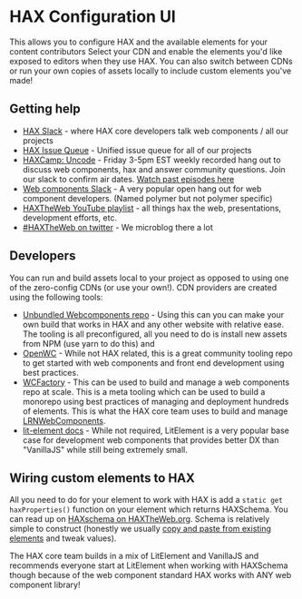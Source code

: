 <hax-logo></hax-logo>
# HAX Configuration UI

This allows you to configure HAX and the available elements for your content contributors Select your CDN and enable the elements you'd like exposed to editors when they use HAX. You can also switch between CDNs or run your own copies of assets locally to include custom elements you've made!

## Getting help
- [HAX Slack](https://join.slack.com/t/elmsln/shared_invite/enQtMjg2MzUxMTYyNjcyLWNhYzU1ODk0MjQ5MWZlNjVjNWJkMmZlODJiMGNmNDBjODk2NDc2MDUzNTZkODE4NTRiMjUzYzkzOTBkNjI4NGE) - where HAX core developers talk web components / all our projects
- [HAX Issue Queue](https://github.com/elmsln/issues/issues) - Unified issue queue for all of our projects
- [HAXCamp: Uncode](http://bit.ly/haxuncode) - Friday 3-5pm EST weekly recorded hang out to discuss web components, hax and answer community questions. Join our slack to confirm air dates. [Watch past episodes here](https://www.youtube.com/channel/UCgcFR9ojBu9P7VNQjt0nqbA/videos)
- [Web components Slack](https://www.polymer-project.org/slack-invite) - A very popular open hang out for web component developers. (Named polymer but not polymer specific)
- [HAXTheWeb YouTube playlist](https://www.youtube.com/watch?v=f_tEA9O9pco&list=PLJQupiji7J5eTqv8JFiW8SZpSeKouZACH) - all things hax the web, presentations, development efforts, etc.
- [#HAXTheWeb on twitter](https://twitter.com/search?q=%23HAXTheWeb&src=typed_query&f=live) - We microblog there a lot
## Developers
You can run and build assets local to your project as opposed to using one of the zero-config CDNs (or use your own!). CDN providers are created using the following tools:
- [Unbundled Webcomponents repo](https://github.com/elmsln/unbundled-webcomponents) - Using this can you can make your own build that works in HAX and any other website with relative ease. The tooling is all preconfigured, all you need to do is install new assets from NPM (use yarn to do this) and 
- [OpenWC](https://open-wc.org/) - While not HAX related, this is a great community tooling repo to get started with web components and front end development using best practices.
- [WCFactory](https://github.com/elmsln/wcfactory) - This can be used to build and manage a web components repo at scale. This is a meta tooling which can be used to build a monorepo using best practices of managing and deployment hundreds of elements. This is what the HAX core team uses to build and manage [LRNWebComponents](https://github.com/elmsln/lrnwebcomponents).
- [lit-element docs](https://lit-element.polymer-project.org/) - While not required, LitElement is a very popular base case for development web components that provides better DX than "VanillaJS" while still being extremely small.

## Wiring custom elements to HAX
All you need to do for your element to work with HAX is add a `static get haxProperties()` function on your element which returns HAXSchema. You can read up on [HAXschema on HAXTheWeb.org](https://haxtheweb.org/hax-schema). Schema is relatively simple to construct (honestly we usually [copy and paste from existing elements](https://github.com/elmsln/lrnwebcomponents/blob/master/elements/video-player/src/video-player-hax.json) and tweak values).

The HAX core team builds in a mix of LitElement and VanillaJS and recommends everyone start at LitElement when working with HAXSchema though because of the web component standard HAX works with ANY web component library!
